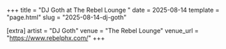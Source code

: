 +++
title = "DJ Goth at The Rebel Lounge "
date = 2025-08-14
template = "page.html"
slug = "2025-08-14-dj-goth"

[extra]
artist = "DJ Goth"
venue = "The Rebel Lounge"
venue_url = "https://www.rebelphx.com/"
+++
